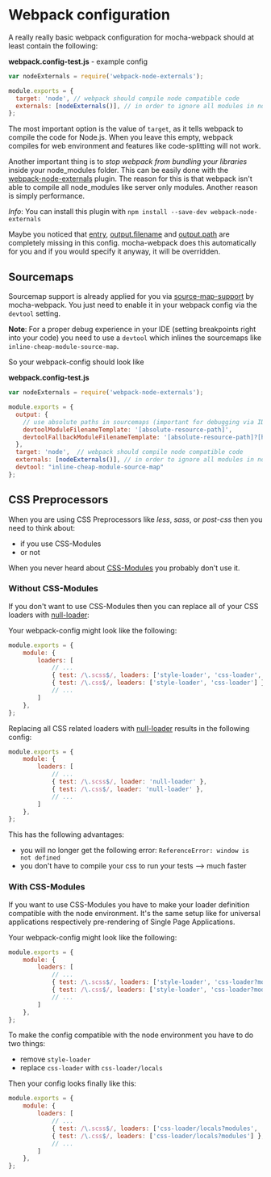 # Webpack configuration

A really really basic webpack configuration for mocha-webpack should at least contain the following:


**webpack.config-test.js** - example config
```javascript
var nodeExternals = require('webpack-node-externals');

module.exports = {
  target: 'node', // webpack should compile node compatible code
  externals: [nodeExternals()], // in order to ignore all modules in node_modules folder
};
```

The most important option is the value of `target`, as it tells webpack to compile the code for Node.js. When you leave this empty, webpack compiles for web environment and features like code-splitting will not work.

Another important thing is to *stop webpack from bundling your libraries* inside your node_modules folder.
This can be easily done with the [webpack-node-externals](https://github.com/liady/webpack-node-externals) plugin.
The reason for this is that webpack isn't able to compile all node_modules like server only modules. Another reason is simply performance.

*Info*: You can install this plugin with `npm install --save-dev webpack-node-externals`

Maybe you noticed that [entry](https://webpack.github.io/docs/configuration.html#entry), [output.filename](https://webpack.github.io/docs/configuration.html#output-filename) and [output.path](https://webpack.github.io/docs/configuration.html#output-path) are completely missing in this config.
mocha-webpack does this automatically for you and if you would specify it anyway, it will be overridden.



## Sourcemaps

Sourcemap support is already applied for you via [source-map-support](https://github.com/evanw/node-source-map-support) by mocha-webpack.
You just need to enable it in your webpack config via the `devtool` setting.

**Note**: For a proper debug experience in your IDE (setting breakpoints right into your code) you need to use a `devtool` which inlines the sourcemaps like `inline-cheap-module-source-map`.

So your webpack-config should look like

**webpack.config-test.js**
```javascript
var nodeExternals = require('webpack-node-externals');

module.exports = {
  output: {
    // use absolute paths in sourcemaps (important for debugging via IDE)
    devtoolModuleFilenameTemplate: '[absolute-resource-path]',
    devtoolFallbackModuleFilenameTemplate: '[absolute-resource-path]?[hash]'
  },
  target: 'node',  // webpack should compile node compatible code
  externals: [nodeExternals()], // in order to ignore all modules in node_modules folder
  devtool: "inline-cheap-module-source-map"
};
```



## CSS Preprocessors

When you are using CSS Preprocessors like *less*, *sass*, or *post-css* then you need to think about:

- if you use CSS-Modules
- or not

When you never heard about [CSS-Modules](https://github.com/css-modules/css-modules) you probably don't use it.


### Without CSS-Modules
If you don't want to use CSS-Modules then you can replace all of your CSS loaders with [null-loader](https://github.com/webpack/null-loader):

Your webpack-config might look like the following:
```javascript
module.exports = {
    module: {
        loaders: [
            // ...
            { test: /\.scss$/, loaders: ['style-loader', 'css-loader', 'sass-loader'] },
            { test: /\.css$/, loaders: ['style-loader', 'css-loader'] },
            // ...
        ]
    },
};
```

Replacing all CSS related loaders with [null-loader](https://github.com/webpack/null-loader) results in the following config:

```javascript
module.exports = {
    module: {
        loaders: [
            // ...
            { test: /\.scss$/, loader: 'null-loader' },
            { test: /\.css$/, loader: 'null-loader' },
            // ...
        ]
    },
};
```

This has the following advantages:
  - you will no longer get the following error: `ReferenceError: window is not defined`
  - you don't have to compile your css to run your tests --> much faster


### With CSS-Modules

If you want to use CSS-Modules you have to make your loader definition compatible with the node environment.
It's the same setup like for universal applications respectively pre-rendering of Single Page Applications.

Your webpack-config might look like the following:
```javascript
module.exports = {
    module: {
        loaders: [
            // ...
            { test: /\.scss$/, loaders: ['style-loader', 'css-loader?modules', 'sass-loader'] },
            { test: /\.css$/, loaders: ['style-loader', 'css-loader?modules'] },
            // ...
        ]
    },
};
```

To make the config compatible with the node environment you have to do two things:
- remove `style-loader`
- replace `css-loader` with `css-loader/locals`

Then your config looks finally like this:
```javascript
module.exports = {
    module: {
        loaders: [
            // ...
            { test: /\.scss$/, loaders: ['css-loader/locals?modules', 'sass-loader'] },
            { test: /\.css$/, loaders: ['css-loader/locals?modules'] },
            // ...
        ]
    },
};
```
